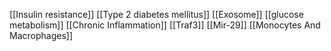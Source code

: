 [[Insulin resistance]]
[[Type 2 diabetes mellitus]]
[[Exosome]]
[[glucose metabolism]]
[[Chronic Inflammation]]
[[Traf3]]
[[Mir-29]]
[[Monocytes And Macrophages]]

